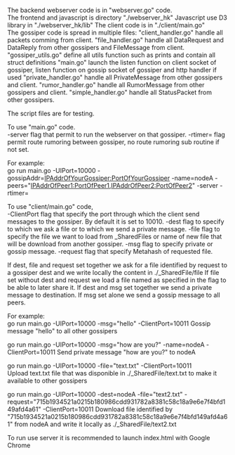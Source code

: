The backend webserver code is in "webserver.go" code.  
The frontend and javascript is directory "./webserver_hk"
Javascript use D3 library in "./webserver_hk/lib"
The client code is in "./client/main.go"  
The gossiper code is spread in multiple files:
	"client_handler.go" handle all packets comming from client.
	"file_handler.go" handle all DataRequest and DataReply from other gossipers and FileMessage from client.
	"gossiper_utils.go" define all utils function such as prints and contain all struct definitions
	"main.go" launch the listen function on client socket of gossiper, listen function on gossip socket of gossiper and http handler if used
	"private_handler.go" handle all PrivateMessage from other gossipers and client.
	"rumor_handler.go" handle all RumorMessage from other gossipers and client.
	"simple_handler.go" handle all StatusPacket from other gossipers.
	
The script files are for testing.
  
To use "main.go" code.  
-server flag that permit to run the webserver on that gossiper.
-rtimer=<seconds> flag permit route rumoring between gossiper, no route rumoring sub routine if not set.
   
For example:  
go run main.go -UIPort=10000 -gossipAddr=<IPAddrOfYourGossiper:PortOfYourGossiper> -name=nodeA -peers="<IPAddrOfPeer1:PortOfPeer1>,<IPAddrOfPeer2:PortOfPeer2>" -server -rtimer=<Seconds>  

  
To use "client/main.go" code,  
-ClientPort flag that specify the port through which the client send messages to the gossiper. By default it is set to 10010.
-dest flag to specify to which we ask a file or to which we send a private message.
-file flag to specify the file we want to load from _SharedFiles or name of new file that will be download from another gossiper.
-msg flag to specify private or gossip message.
-request flag that specify Metahash of requested file.

If dest, file and request set together we ask for a file identified by request to a gossiper dest and we write locally the content in ./_SharedFile/file
If file set without dest and request we load a file named as specified in the flag to be able to later share it.
If dest and msg set together we send a private message to destination.
If msg set alone we send a gossip message to all peers. 

For example:  
go run main.go -UIPort=10000 -msg="hello" -ClientPort=10011 
Gossip message "hello" to all other gossipers

go run main.go -UIPort=10000 -msg="how are you?" -name=nodeA -ClientPort=10011
Send private message "how are you?" to nodeA

go run main.go -UIPort=10000 -file="text.txt" -ClientPort=10011  
Upload text.txt file that was disponible in ./_SharedFile/text.txt to make it available to other gossipers

go run main.go -UIPort=10000 -dest=nodeA -file="text2.txt" -request="715b1934521a0215b180986cdd931782a8381c58c18a9e6e7f4bfd149afd4a61" -ClientPort=10011
Download file identified by "715b1934521a0215b180986cdd931782a8381c58c18a9e6e7f4bfd149afd4a61" from nodeA and write it locally as ./_SharedFile/text2.txt 


To run use server it is recommended to launch index.html with Google Chrome